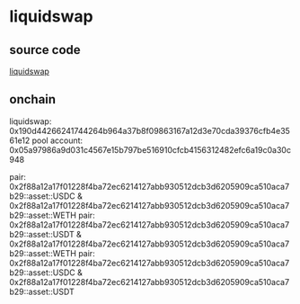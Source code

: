 # liquidswap

## source code

[liquidswap](https://github.com/pontem-network/liquidswap.git)

## onchain

liquidswap: 0x190d44266241744264b964a37b8f09863167a12d3e70cda39376cfb4e3561e12
pool account: 0x05a97986a9d031c4567e15b797be516910cfcb4156312482efc6a19c0a30c948

pair: 0x2f88a12a17f01228f4ba72ec6214127abb930512dcb3d6205909ca510aca7b29::asset::USDC & 0x2f88a12a17f01228f4ba72ec6214127abb930512dcb3d6205909ca510aca7b29::asset::WETH
pair: 0x2f88a12a17f01228f4ba72ec6214127abb930512dcb3d6205909ca510aca7b29::asset::USDT & 0x2f88a12a17f01228f4ba72ec6214127abb930512dcb3d6205909ca510aca7b29::asset::WETH
pair: 0x2f88a12a17f01228f4ba72ec6214127abb930512dcb3d6205909ca510aca7b29::asset::USDC & 0x2f88a12a17f01228f4ba72ec6214127abb930512dcb3d6205909ca510aca7b29::asset::USDT